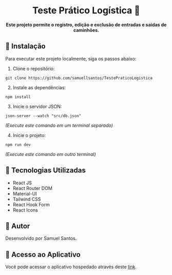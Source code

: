 <!DOCTYPE html>
<html lang="pt-BR">
<head>
    <meta charset="UTF-8">
    <meta name="viewport" content="width=device-width, initial-scale=1.0">
</head>
<body>

<h1 style="text-align: center;">Teste Prático Logística 🚛</h1>

<p style="text-align: center;">
    <strong>Este projeto permite o registro, edição e exclusão de entradas e saídas de caminhões.</strong>
</p>

<h2>🚀 Instalação</h2>
<p>Para executar este projeto localmente, siga os passos abaixo:</p>
<ol>
    <li>Clone o repositório:</li>
</ol>

<pre><code>git clone https://github.com/samuellsantos/TestePraticoLogistica
</code></pre>

<ol start="2">
    <li>Instale as dependências:</li>
</ol>

<pre><code>npm install
</code></pre>

<ol start="3">
    <li>Inicie o servidor JSON:</li>
</ol>

<pre><code>json-server --watch "src/db.json"
</code></pre>

<p><em>(Execute este comando em um terminal separado)</em></p>

<ol start="4">
    <li>Inicie o projeto:</li>
</ol>

<pre><code>npm run dev
</code></pre>

<p><em>(Execute este comando em outro terminal)</em></p>

<h2>🔧 Tecnologias Utilizadas</h2>
<ul>
    <li>React JS</li>
    <li>React Router DOM</li>
    <li>Material-UI</li>
    <li>Tailwind CSS</li>
    <li>React Hook Form</li>
    <li>React Icons</li>
</ul>

<h2>👤 Autor</h2>
<p>Desenvolvido por Samuel Santos.</p>

<h2>📌 Acesso ao Aplicativo</h2>
<p>Você pode acessar o aplicativo hospedado através deste <a href="https://teste-pratico-logistica.vercel.app/">link</a>.</p>

</body>
</html>
